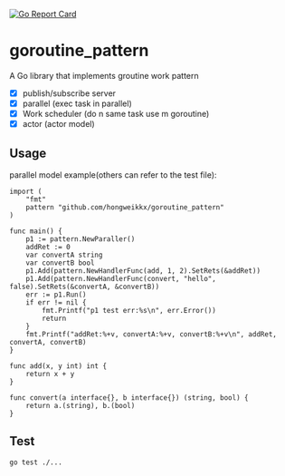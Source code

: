 [![Go Report Card](https://goreportcard.com/badge/github.com/hongweikkx/goroutine_pattern)](https://goreportcard.com/report/github.com/hongweikkx/goroutine_pattern)
# goroutine_pattern
A Go library that implements groutine work pattern

+ [x] publish/subscribe server
+ [x] parallel (exec task in parallel)
+ [x] Work scheduler (do n same task use m goroutine)
+ [x] actor (actor model)

## Usage
parallel model example(others can refer to the test file):
```
import (
	"fmt"
	pattern "github.com/hongweikkx/goroutine_pattern"
)

func main() {
	p1 := pattern.NewParaller()
	addRet := 0
	var convertA string
	var convertB bool
	p1.Add(pattern.NewHandlerFunc(add, 1, 2).SetRets(&addRet))
	p1.Add(pattern.NewHandlerFunc(convert, "hello", false).SetRets(&convertA, &convertB))
	err := p1.Run()
	if err != nil {
		fmt.Printf("p1 test err:%s\n", err.Error())
		return
	}
	fmt.Printf("addRet:%+v, convertA:%+v, convertB:%+v\n", addRet, convertA, convertB)
}

func add(x, y int) int {
	return x + y
}

func convert(a interface{}, b interface{}) (string, bool) {
	return a.(string), b.(bool)
}
```


## Test
`go test ./...`

